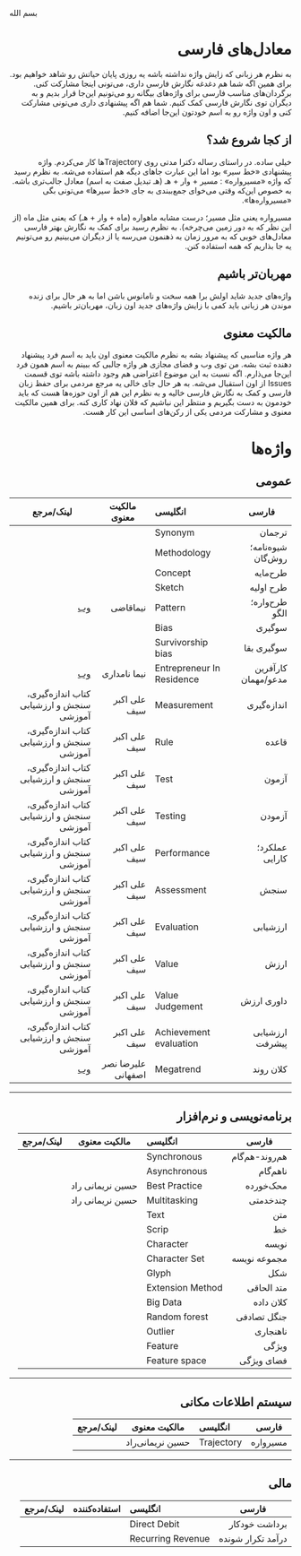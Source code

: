 بسم الله
<div dir="rtl">
 
# معادل‌های فارسی
 
 به نظرم هر زبانی که زایش واژه نداشته باشه یه روزی پایان حیاتش رو شاهد خواهیم بود. برای همین اگه شما هم دغدغه نگارش فارسی داری، می‌تونی اینجا مشارکت کنی. برگردان‌های مناسب فارسی برای واژه‌های بیگانه رو می‌تونیم این‌جا قرار بدیم و به دیگران توی نگارش فارسی کمک کنیم. شما هم اگه پیشنهادی داری می‌تونی مشارکت کنی و اون واژه رو به اسم خودتون این‌جا اضافه کنیم.
 
 ## از کجا شروع شد؟
 
خیلی ساده. در راستای رساله دکترا مدتی روی Trajectoryها کار می‌کردم. واژه پیشنهادی «خط سیر» بود اما این عبارت جاهای دیگه هم استفاده می‌شه. به نظرم رسید که واژه «مسیرواره» : مسیر + وار + هـ (هـ تبدیل صفت به اسم) معادل جالب‌تری باشه. به خصوص این‌که وقتی می‌خوای جمع‌ببندی به جای «خط سیرها» می‌تونی بگی «مسیرواره‌ها». 
 
 مسیرواره یعنی مثل مسیر؛ درست مشابه ماهواره (ماه + وار + هـ) که یعنی مثل ماه (از این نظر که به دور زمین می‌چرخه). به نظرم رسید برای کمک به نگارش بهتر فارسی معادل‌های خوبی که به مرور زمان به ذهنمون می‌رسه یا از دیگران می‌بینیم رو می‌تونیم یه جا بذاریم که همه استفاده کنن. 
 
 ## مهربان‌تر باشیم
 
 واژه‌های جدید شاید اولش برا همه سخت و نامانوس باشن اما به هر حال برای زنده موندن هر زبانی باید کمی با زایش واژه‌های جدید اون زبان، مهربان‌تر باشیم. 
 
 ## مالکیت معنوی
 هر واژه مناسبی که پیشنهاد بشه به نظرم مالکیت معنوی اون باید به اسم فرد پیشنهاد دهنده ثبت بشه. من توی وب و فضای مجازی هر واژه جالبی که ببینم به اسم همون فرد این‌جا می‌ذارم. اگه نسبت به این موضوع اعتراضی هم وجود داشته باشه توی قسمت Issues از اون استقبال می‌شه. به هر حال جای خالی یه مرجع مردمی برای حفظ زبان فارسی و کمک به نگارش فارسی خالیه و به نظرم این هم از اون حوزه‌ها هست که باید خودمون به دست بگیریم و منتظر این نباشیم که فلان نهاد کاری کنه. برای همین مالکیت معنوی و مشارکت مردمی یکی از رکن‌های اساسی این کار هست.
 
 
 # واژه‌ها
 

## عمومی

فارسی               | انگلیسی                   | مالکیت معنوی |           لینک/مرجع
---                 | :--          | ---     | --- 
ترجمان              | Synonym                   | 
شیوه‌نامه؛ روش‌گان    | Methodology               |
طرح‌مایه             | Concept                   |
طرح اولیه           |Sketch                     |
طرح‌واره؛الگو        | Pattern                   | نیماقاضی     | [وب](https://www.linkedin.com/posts/nimaghazi_aevaexaep-aewaebahyaesaev-aetaehaeuahy-activity-6889130888496500737-sZAN/) 
سوگیری              | Bias                      | 
سوگیری بقا          | Survivorship bias         | 
کارآفرین مدعو/مهمان | Entrepreneur In Residence | نیما نامداری | [وب](https://www.linkedin.com/posts/nima-namdari_entrepreneur-in-residence-javane-careers-activity-6890986849976819712-9j9q)
اندازه‌گیری          | Measurement‌               | علی اکبر سیف | کتاب اندازه‌گیری، سنجش و ارزشیابی آموزشی
قاعده               | Rule                      | علی اکبر سیف | کتاب اندازه‌گیری، سنجش و ارزشیابی آموزشی 
آزمون               | Test                      | علی اکبر سیف | کتاب اندازه‌گیری، سنجش و ارزشیابی آموزشی
آزمودن              | Testing                   | علی اکبر سیف | کتاب اندازه‌گیری، سنجش و ارزشیابی آموزشی
عملکرد؛ کارایی      | Performance               | علی اکبر سیف | کتاب اندازه‌گیری، سنجش و ارزشیابی آموزشی
سنجش                | Assessment                | علی اکبر سیف | کتاب اندازه‌گیری، سنجش و ارزشیابی آموزشی 
ارزشیابی            | Evaluation                | علی اکبر سیف | کتاب اندازه‌گیری، سنجش و ارزشیابی آموزشی 
ارزش                | Value                     | علی اکبر سیف | کتاب اندازه‌گیری، سنجش و ارزشیابی آموزشی
داوری ارزش          | Value Judgement           | علی اکبر سیف | کتاب اندازه‌گیری، سنجش و ارزشیابی آموزشی
ارزشیابی پیشرفت     | Achievement evaluation    | علی اکبر سیف | کتاب اندازه‌گیری، سنجش و ارزشیابی آموزشی
 کلان روند           | Megatrend                 | علیرضا نصر اصفهانی  | [وب](https://www.linkedin.com/posts/alireza-nasresfahani-01964a178_%DA%A9%D9%84%D8%A7%D9%86-%D8%B1%D9%88%D9%86%D8%AF%D9%87%D8%A7%DB%8C-%D8%AC%D9%87%D8%A7%D9%86%DB%8C-%D9%88-%DA%A9%D8%B3%D8%A8-%D9%88-%DA%A9%D8%A7%D8%B1%D9%87%D8%A7%DB%8C-%D8%A2%DB%8C%D9%86%D8%AF%D9%87-ugcPost-6973356168484184064-RX5j/?utm_source=share&utm_medium=member_desktop)


***
## برنامه‌نویسی و نرم‌افزار

فارسی               | انگلیسی                   | مالکیت معنوی       |           لینک/مرجع
---                 | :--                 | ---     | --- 
هم‌روند-هم‌گام        | Synchronous               | 
ناهم‌گام             | Asynchronous              |
محک‌خورده            | Best Practice             | حسین نریمانی راد
چندخدمتی            | Multitasking              | حسین نریمانی راد   
متن                 | Text                      |
خط                  | Scrip                     |
نویسه               | Character                 |
مجموعه نویسه        | Character Set             | 
شکل                 | Glyph                     | 
متد الحاقی          | Extension Method          | 
کلان داده            | Big Data
جنگل تصادفی         | Random forest             |
ناهنجاری            | Outlier                   | 
ویژگی               | Feature                   | 
فضای ویژگی          | Feature space             | 



***
## سیستم اطلاعات مکانی

فارسی               | انگلیسی                   | مالکیت معنوی       |           لینک/مرجع
---                 | :--        | --- | --- 
مسیرواره            | Trajectory                | حسین نریمانی‌راد


***
## مالی

فارسی               | انگلیسی                   | استفاده‌کننده |           لینک/مرجع
---                 | :--          | ---     | --- 
 برداشت خودکار      | Direct Debit              |
 درآمد تکرار شونده  | Recurring Revenue         |
